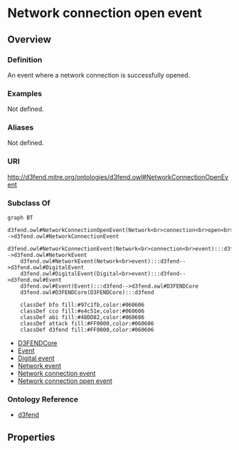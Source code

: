 # Network connection open event

## Overview

### Definition
An event where a network connection is successfully opened.

### Examples
Not defined.

### Aliases
Not defined.

### URI
http://d3fend.mitre.org/ontologies/d3fend.owl#NetworkConnectionOpenEvent

### Subclass Of
```mermaid
graph BT
    d3fend.owl#NetworkConnectionOpenEvent(Network<br>connection<br>open<br>event):::d3fend-->d3fend.owl#NetworkConnectionEvent
    d3fend.owl#NetworkConnectionEvent(Network<br>connection<br>event):::d3fend-->d3fend.owl#NetworkEvent
    d3fend.owl#NetworkEvent(Network<br>event):::d3fend-->d3fend.owl#DigitalEvent
    d3fend.owl#DigitalEvent(Digital<br>event):::d3fend-->d3fend.owl#Event
    d3fend.owl#Event(Event):::d3fend-->d3fend.owl#D3FENDCore
    d3fend.owl#D3FENDCore(D3FENDCore):::d3fend
    
    classDef bfo fill:#97c1fb,color:#060606
    classDef cco fill:#e4c51e,color:#060606
    classDef abi fill:#48DD82,color:#060606
    classDef attack fill:#FF0000,color:#060606
    classDef d3fend fill:#FF0000,color:#060606
```

- [D3FENDCore](/docs/ontology/reference/model/D3FENDCore/D3FENDCore.md)
- [Event](/docs/ontology/reference/model/D3FENDCore/Event/Event.md)
- [Digital event](/docs/ontology/reference/model/D3FENDCore/Event/Digital%20event/Digital%20event.md)
- [Network event](/docs/ontology/reference/model/D3FENDCore/Event/Digital%20event/Network%20event/Network%20event.md)
- [Network connection event](/docs/ontology/reference/model/D3FENDCore/Event/Digital%20event/Network%20event/Network%20connection%20event/Network%20connection%20event.md)
- [Network connection open event](/docs/ontology/reference/model/D3FENDCore/Event/Digital%20event/Network%20event/Network%20connection%20event/Network%20connection%20open%20event/Network%20connection%20open%20event.md)


### Ontology Reference
- [d3fend](http://d3fend.mitre.org/ontologies/d3fend.owl#)

## Properties
